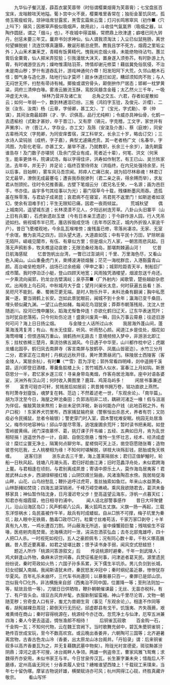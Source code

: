 <!-- { "loadSidebar": true } -->
　　九华仙子餐沆瀣，薜荔衣裳芙蓉带（时俗谓樱粟烟膏为芙蓉膏）；七宝盘匜百宝床，龙嗡鲸呿天地隘。葡卜宫中火不衰，樱粟堆里香常在；独衔金茎饥凤吭，孤倚玉筱瘦蛟背。琼钟瑶席甘露浆，黑雪玄霜紫云霭；灯闪长鸣窸窣风（初作■〈穴上呌下〉窱风；因窸窣声极似吸烟声，故用此），斗收佳气氤氲界（吸烟之器，以陶作圆胚，谓之「烟斗」也）。不夜城中得滥觞，常燃鼎上欣津逮；癖嗜已同九转丹，创惩未要三年艾。曩弃书剑求神仙，仙人谓我须淘汰；入尘已似鼠拖肠，离世何望蝉脱蜕！流连饮啄真籧篨，散诞形骸总疣赘。教我且学不死方，烟霞之里垢尘外；入山釆术兼釆芝，青精有饭黄精代。愧我尚恋烟火缘，未能绝物待沾匄。蕙兰膏后金粟膏，仙人掷米弄狡狯；引我漫居大沫天，置身遂入须弥芥。有时卧游上九霄，有时魂游空五内；燥吻惟濡陆羽茶，馋情却谢元修菜！藉兹冀免俗氛侵，不治未是南山秽；罗什有道吞乱针，游戏神通何介蔕！阳发阳阿下大荒，久邻山魈木石怪；御气身与造化游，陆地行仙才莫坏！甜乡休道烂如泥，糟邱须知肉不败；与人无闷世无怀，扫愁有帚诗有械。揶揄或谓穷骨头，颠倒拚作尸居态；邯郸一枕梦黄粱，洞府三清伸白喙。雾液云腋流玉酥，鸾胶凤髓含金薤；太乙然火三千年，一吸冲虚无大块。
　　悼林乃营并及诸亡友
　　总角之交五、六君，存者如星散如云；如何一年弱一个，数到林逋泪已纷。三施（鸿钧字玉铨，及俊元、沂缨）、二张（汝东、汝南）杨（云章，字倬卿，甚工文）、丁（宝光，字式勳）、李（仲谋），其间汝南最超群（才、学、识俱高，品行尤纯粹）；令威亦具神仙骨，化鹤一去遗榆枌（式勳才甚妙，卒于晋江）。又有廖（锡元，字克稽，工文字，家世并有声黉序）、许（晋江人，字存业，亦工文）及陈（安浚及介愚）、蔡（庭燎），同安古辈杨鸿文（字苑卿，为同安庠耆宿，深工科举文，长余三十岁，略齿订交）；三水诗人梁钝翁（成枬，字子嘉），典型尤遽痛虎贲。其一老者杨广文（名春华，字鸿图，为彰化老宿，亦甚工文，屡举不遂，乃就教职，长余三十余岁），溘先朝露谁告存！及门数子亦堪悯（及余门受业有成，死者近十辈），何笔、洪文（何釆生，能率更体书，院课试场，每以字得佳评，洪寿如作制艺，有王已山、吴兰陔家法，去年卒，并无子）并足论；临终百里待师友（洪临终，在内兄处强待余至，托以后事，目始瞑），雾车风马吾宗闻。邦瘁人亡痛已矣，胡为招尽林皋魂！林君订交尤最早，潦倒无成最蹇屯；遭丧我忝脱骖列（君二亲之丧，得余赙而举），求友君从刎颈抡。往时令兄推善画，古壁下笔烟云分（君兄名壬癸，一名源；画为邑巨手，书亦佳。庙宇多匄其绘事以为光）；墓门宿草今十载，残缣断墨风雨吞。遗孤虽在殊零落，与君幼子成弟昆；哀君病不在寝室，吊君死不返里门！如斯逝者如沤幻，使余有泪难手扪；平生无限知已痛，因君一夜雨倾盆。
　　荒城秋望
　　偶上城南冈，遥望城东道；长林漠漠不见人，夕阳远树连芳草。八卦山头旧寨平（山上旧有兵寨），石虎新遗赵玉堡（今有日本亲王遗迹）；于今辟作游人园，行人凭吊迹如扫。俯视城市半已荒，廛店拆毁成空场（去年市区改正，城内外折毁人家逾千户）。昔日飞甍楼观地，今余乱瓦堠堆傍；废残虽已修，零落尚凄凉。无家、无室千余氓，散为哀鸿之四方。回头望大道，大道直如弦；中有平民十万田，铲除畎亩无陌阡。嵯峨见闤市，有伍、有章似方里；但是烟火万人家，一朝苦雨悲风起。日落无声鸦影多，牧夫樵竖动哀歌；无限沧桑经海岛，那堪荆棘遍山河！
　　忆昔日航海感赋
　　忆昔饱帆出台湾，一瞥已过澎湖间；千里、万里海色尽，又看山色入闽山。山山重叠虎门关，束缚波涛锁烟鬟；茫茫一海枕群峦，入港豁露青山颜。高台峻垒枪炮环，战场已过余疮瘢（甲申之事）；城郭险距青天半，制船巨厂成市闤。我时停泊泛小艇，登山四顾天地宽；风雨独凭酒楼望，烟波忽送千舟还。一夕乘流向闽郭，钓龙台古壁漓岏；泉亭茶■〈厂外射内〉闻歌管，楚些越歈杂悲欢。出闱夜上乌石冈，中秋城月大于盘；望月兴阑长太息，何时获遍五岳看！浙、吴咫尺不能到，秦、蜀微茫更无端。是时人物乐升平，未料沧桑有翻澜；胸中私愿冀一遂，要当骑鹤上长安。岂如此景犹眼前，闽城不到十余年；瀛海已变千桑田，埋头顿似藏九渊。一望江山色如赭，每闻花鸟泪犹泉；莽莽市朝落残局，沈沈人世随逝川。投河已愧申屠狄，蹈海尤惭鲁仲连！亦欲化鹤归辽天，辽东华表迷荒阡；当时犹自悲落拓，只今何处伤沦涟！盛衰兴废真一瞬，回头万事云霄悬；往迹旧游何可问？海上日日扬尘烟。
　　与金陵士人话所过山水
　　我居海外蓬山间，蓬莱海浅湾复湾；有山、有水无佳窟，听风、听雨愁心颜。闻道江乡是佳处，烟花如海莺啼曙；但恨违隔万重山，骑鹤扬州无路去！意境频频入梦中，非游浙北即江东；拄杖依稀三楚月，乘流彷佛五湖风。今日遇子中华至，山川都作枕中记；虎踞龙蟠北固亭，鹤归凤去南屏寺（客言南屏与放鹤亭、凤凰山皆密迩）。水竹三分月二分，君家正在江南村；丹枫远远秋开径，黄叶萧萧昼闭门。秣陵居士西陵客（客金陵人，寓居余杭），有时■〈艹雪〉苕为浮宅；郭外常看四明峰，剡中遥拥千溪碧。适兴即登旧酒楼，蒪羹鱼脍楼上头；苦竹城西人似水，富春江上月如钩。斯景窃思分一半，君忆家乡遂三叹！寻亲身带岛夷烟，作客舟居沧海岸。座中对语各婆娑，沃洲外有汉山河；何时收入黄图里？鹿耳、鸡笼岛屿多！
　　闲居书事兼述怀
　　富贵可轾亦可轩，贫贱居后如居前；夙昔摊书拥万卷，铭功直欲上燕然。有时萧寺划韲饭，魂梦复在韩、范边；不然着述老一世，「东观余论」、「南华篇」。胡为浮沈至今日，海屋之畔沧桑田；负郭洛阳非二顷，耦耕河渚乏一椽！假与沮溺为伴侣，催敲箕敛来熬煎；新丝未足供洋税，新谷何能办户钱（此地百税之外，有户口税）！东家养犬罚里布，西家捕鼠输府泉（警察恒出杀恶犬，养者有罚；又防疫必令民捕鼠，怠者令输银）；警吏穿门时入室，圆木警枕难安眠。桃园无处居渔父，梅市何地容神仙！邱山华屋尽零落，逃氓废圃余荒阡；暂时读书把耒耜，如登雪岭披黄绵。闭门深夜慕怀、葛，挑灯课子开韦编；五经、五典如日月，肯为乱世相轻捐！逍遥世外亦一计，自颠、自倒忘倒悬；惟怜一生怀壮志，经术、经济成虚诠！糜烂尘寰无净土，隔篱何点聊穷年。星槎倘可天上泛，凿空窃愿随张骞；造物彼苍何厄我，土人桃梗相为缘！不知何时堪解脱，骈枝大块殇彭钱，胚胎或免天帙缠。
　　送客归浙
　　浙东此去三千里，海上蓬莱隔弱水；君归正值鲈鱠时，轮船一日秋风起。钱塘八月潮头高，君归好趁曲江涛；旧时范蠡浮舟处，未似君跨海上鳌。与君相逢在顷刻，与君别离成夙昔；寄语中原乐土人，莫作海岛居夷客！君居武林山水乡，西湖绿柳接红樯；山阴饮禊兰谿曲，风渚渔陶苕水傍。我居局促海山畔，山花、山鸟纷愁乱；鞭扑追呼过虎苛，茧丝抽索如鱼烂。年来山水益萧条，山林斮赭如焚烧；四海五湖深销闭，千峰万嶂空嶕嶢。乘风我欲随君去，葛洪未备移家具；神仙暂作陆沈身，日月漫迟夸父步！登高遥望云海东，浮帆一点暮天红；知君亦有烟霞窟，他日相寻钓浦中。
　　闻人话北部警事感作
　　昔日大坪聚健儿，沿山沿海区岛□；风声鹤唳八公兵，篝火狐鸣五丈旗。义旗一扬一再起，三载东洋惊祸水；岛民虽被作牛羊，敌兵有时成蝼蚁。自从□旅不可撑，梅子坑里为秦坑；敌人眼中无铁屑，酷毒□政尽□行。粒粟寸丝难苟活，千家万家□剥夺；十羊真有九人牧，一鸡长遭百刀割。环山蔽海无所逃，釜中燥蟹箝巨螯；残喘偷生不容喙，医疮剜肉竟焚膏。沧海横流时一泄，涓涓忽洒苌弘血；去冬北部鬼雄呼，四十人把□人杀。一时视死如视归，五人之豪颜佩韦；况有同心数十辈，千秋义塚高巍巍。昔人愿近要离墓，如君之徒堪比数；恨予读书身手弱，闻风空式怒蛙怒！
　　题近人所作「桃源问答游叙文」后
　　传说桃源时避秦，千年一到武陵人；鸡犬鲜逢山外物，桑麻未识世间春。兵燹征徭是何事，问津逝者葛天民。源里遗民纷纷说，秦时苛政如火热；六国子孙多系累，天下儒生半坑杀。男儿负剑到长城，妇女纫鍼入南越。我闻斯语犹未终，秦民怒发冲冠中；秦时纲纪虽近暴，惨惨犹存华夏风。百年礼乐未崩坏，三代车书尚遵同；以暴衡暴只百一，秦罪已是邱山崇。岂似我今□化外，非法横施来自郐（西夷治不同中国，位置降一等；至刑法则加一等，赋敛且倍一等）。刀锯日日供牺牲，鞭扑朝朝催课最；无丝、无苗亦税科，有丁、有户皆头会。俎豆古风弃弁髦，衣服新制留蛮襘。神山千里尽沦胥，文物一朝随芜秽；穷奇食人口有牙，蚩尤为兽翅生背（事见「东观余论」）。相逢不作同等看，胡髡越裸丑周冠；颠倒天行无历纪，邱虚郡县有戈干。饥饿夷、齐失薇蕨，艰难黄绮在商山；秦时容得桃源在，桃源经今亦迁改。忽荒净土与仙津，厄窄五洲兼四海；秦人今更去遥遥，惆怅渔郎不相待！
　　后铜雀瓦砚歌
　　百金购一石，千金购一瓦；不知何代物，云在魏王宫阙下。当时歌舞充邺中，碧瓦朱甍铜雀铜；艳传百世成宝玩，至今不数高欢宫。或云晚出香姜井，六朝陶可三国等；北齐避暑离宫物，古香古色龙山冷（香姜，出太原龙山冰台阁井。「丹铅录」谓：后来铜雀砚多以高齐香姜瓦为之，并无复藉魏武墓中物矣）。玲珑光衬宣德瓷，斑驳黝甚汾阴鼎；漳河之底不可搜，冰台阁畔人争领。两雄一例盗帝王，曹家风雅飞鸳鸯；求魏得齐亦安用，未似书家王与羊。今日甘泉传汉瓦，长生篆字兼未央；惜哉后人不磨琢，定州高庙无同光！分香卖履人安往？繐帷谁望西陵上！千载砚工釆璞来，当年七十留伪塚。摩挲古物说奸雄，横槊赋诗亦可风；杭州网得江心砚，终胜真藏许敬宗。
　　看山写怀
